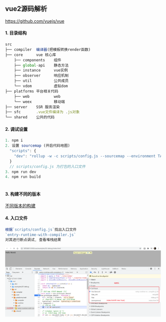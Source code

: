 ## vue2源码解析
https://github.com/vuejs/vue

#### 1. 目录结构
```js
src
├── compiler  编译器(把模板转换render函数)
├── core      vue 核心库
    ├── components    组件
    ├── global-api    静态方法
    ├── instance      vue实例
    ├── observer      响应机制
    ├── util          公共成员
    └── vdom          虚拟dom
├── platforms 平台相关代码
    ├── web           web
    └── weex          移动端
├── server    SSR 服务渲染
├── sfc       .vue文件编译为 .js对象
└── shared    公共的代码
```

#### 2. 调试设置
```js
1. npm i 
2. 设置 sourcemap (开启代码地图)
  "scripts": {
    "dev": "rollup -w -c scripts/config.js --sourcemap --environment TARGET:web-full-dev",
  }
  // scripts/config.js 为打包的入口文件
3. npm run dev
4. npm run build
  
```

#### 3. 构建不同的版本
[不同版本的构建](https://cn.vuejs.org/v2/guide/installation.html#%E6%9C%AF%E8%AF%AD)

#### 4. 入口文件
```js
根据`scripts/config.js`找出入口文件
`entry-runtime-with-compiler.js`
对其进行断点调试, 查看堆栈结果
```
<img src='images/entry-runtime.png'>
